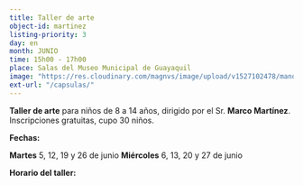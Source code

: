 ```yaml
---
title: Taller de arte
object-id: martinez
listing-priority: 3
day: en
month: JUNIO
time: 15h00 - 17h00
place: Salas del Museo Municipal de Guayaquil
image: "https://res.cloudinary.com/magnvs/image/upload/v1527102478/manos_qwtyws.jpg"
ext-url: "/capsulas/"
---
```

**Taller de arte** para niños de 8 a 14 años, dirigido por el Sr. **Marco Martínez**. Inscripciones gratuitas, cupo 30 niños.  

**Fechas:**  

**Martes** 5, 12, 19 y 26 de junio 
**Miércoles** 6, 13, 20 y 27 de junio

**Horario del taller:**

